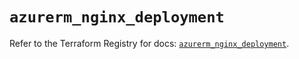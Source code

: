 # `azurerm_nginx_deployment`

Refer to the Terraform Registry for docs: [`azurerm_nginx_deployment`](https://registry.terraform.io/providers/hashicorp/azurerm/4.0.1/docs/resources/nginx_deployment).
